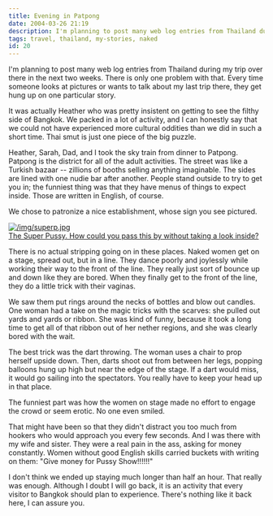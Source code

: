 ```yaml
---
title: Evening in Patpong
date: 2004-03-26 21:19
description: I'm planning to post many web log entries from Thailand during my trip over there in the next two weeks.  There is only one problem with that.  Every time someone looks at pictures or wants to talk about my last trip there, they get hung up on one particular story.  It was actually Heather who was pretty insistent on getting to see the filthy side of Bangkok.  We packed in a lot of activity, and I can honestly say that we could not have experienced more cultural oddities than we did in such a short time.  Thai smut is just one piece of the big puzzle.
tags: travel, thailand, my-stories, naked
id: 20
---
```

I'm planning to post many web log entries from Thailand during my trip over there in the next two weeks.  There is only one problem with that.  Every time someone looks at pictures or wants to talk about my last trip there, they get hung up on one particular story.

It was actually Heather who was pretty insistent on getting to see the filthy side of Bangkok.  We packed in a lot of activity, and I can honestly say that we could not have experienced more cultural oddities than we did in such a short time.  Thai smut is just one piece of the big puzzle.

Heather, Sarah, Dad, and I took the sky train from dinner to Patpong.  Patpong is the district for all of the adult activities.  The street was like a Turkish bazaar  -- zillions of booths selling anything imaginable.  The sides are lined with one nudie bar after another.  People stand outside to try to get you in; the funniest thing was that they have menus of things to expect inside.  Those are written in English, of course.

We chose to patronize a nice establishment, whose sign you see pictured.

<a class="lightview alignright" href="/img/superp.jpg" data-lightview-caption="The Super Pussy.  How could you pass this by without taking a look inside?" data-lightview-group="group1" style="width:350px;"><img src="/img/superp.jpg" alt="/img/superp.jpg"><br><span class="caption">The Super Pussy.  How could you pass this by without taking a look inside?</span></a>

There is no actual stripping going on in these places.  Naked women get on a stage, spread out, but in a line.  They dance poorly and joylessly while working their way to the front of the line.  They really just sort of bounce up and down like they are bored.  When they finally get to the front of the line, they do a little trick with their vaginas.

We saw them put rings around the necks of bottles and blow out candles.  One woman had a take on the magic tricks with the scarves:  she pulled out yards and yards or ribbon.  She was kind of funny, because it took a long time to get all of that ribbon out of her nether regions, and she was clearly bored with the wait.

The best trick was the dart throwing.  The woman uses a chair to prop herself upside down.  Then, darts shoot out from between her legs, popping balloons hung up high but near the edge of the stage.  If a dart would miss, it would go sailing into the spectators.  You really have to keep your head up in that place.

The funniest part was how the women on stage made no effort to engage the crowd or seem erotic.  No one even smiled.

That might have been so that they didn't distract you too much from hookers who would approach you every few seconds.  And I was there with my wife and sister.  They were a real pain in the ass, asking for money constantly.  Women without good English skills carried buckets with writing on them:  "Give money for Pussy Show!!!!!!"

I don't think we ended up staying much longer than half an hour.  That really was enough.  Although I doubt I will go back, it is an activity that every visitor to Bangkok should plan to experience.  There's nothing like it back here, I can assure you.
